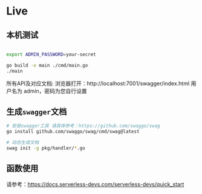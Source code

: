 # Live

## 本机测试
```bash

export ADMIN_PASSWORD=your-secret

go build -o main ./cmd/main.go
./main
```
所有API及对应文档:
浏览器打开：http://localhost:7001/swagger/index.html
用户名为 admin，密码为您自行设置


## 生成`swagger`文档

```bash
# 安装swagger工具 请具体参考：https://github.com/swaggo/swag
go install github.com/swaggo/swag/cmd/swag@latest

# 动态生成文档
swag init -g pkg/handler/*.go
```

## 函数使用
请参考：https://docs.serverless-devs.com/serverless-devs/quick_start
